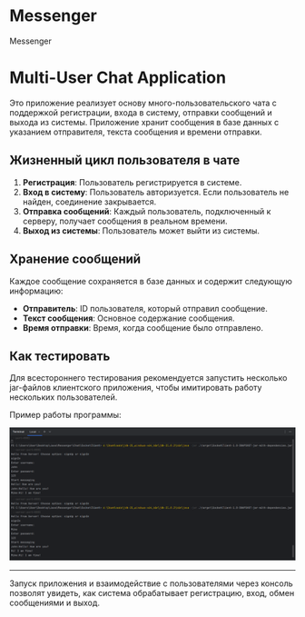 # Messenger
Messenger

# Multi-User Chat Application

Это приложение реализует основу много-пользовательского чата с поддержкой регистрации, входа в систему, отправки сообщений и выхода из системы. Приложение хранит сообщения в базе данных с указанием отправителя, текста сообщения и времени отправки.

## Жизненный цикл пользователя в чате

1. **Регистрация**: Пользователь регистрируется в системе.
2. **Вход в систему**: Пользователь авторизуется. Если пользователь не найден, соединение закрывается.
3. **Отправка сообщений**: Каждый пользователь, подключенный к серверу, получает сообщения в реальном времени.
4. **Выход из системы**: Пользователь может выйти из системы.

## Хранение сообщений

Каждое сообщение сохраняется в базе данных и содержит следующую информацию:

- **Отправитель**: ID пользователя, который отправил сообщение.
- **Текст сообщения**: Основное содержание сообщения.
- **Время отправки**: Время, когда сообщение было отправлено.

## Как тестировать

Для всестороннего тестирования рекомендуется запустить несколько jar-файлов клиентского приложения, чтобы имитировать работу нескольких пользователей.

Пример работы программы:

![Пример работы программы](img/example.png)

---

Запуск приложения и взаимодействие с пользователями через консоль позволят увидеть, как система обрабатывает регистрацию, вход, обмен сообщениями и выход.

